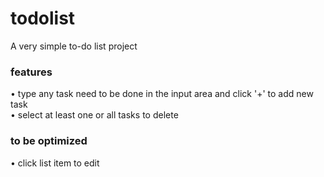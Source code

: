 # todolist
A very simple to-do list project

### features
• type any task need to be done in the input area and click '+' to add new task  
• select at least one or all tasks to delete  

### to be optimized
• click list item to edit
